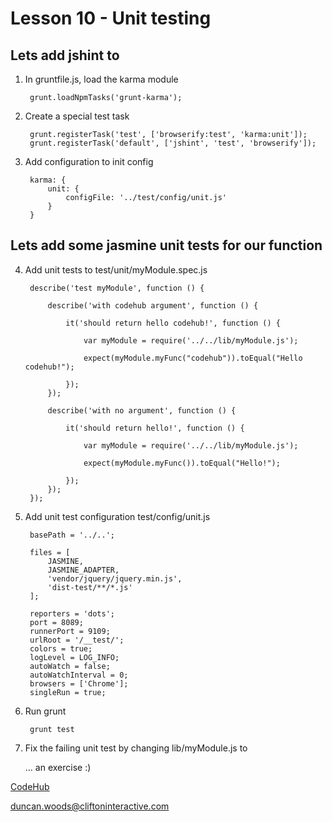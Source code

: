 Lesson 10 - Unit testing
========================



Lets add jshint to
------------------------------------

1. In gruntfile.js, load the karma module

        grunt.loadNpmTasks('grunt-karma');

2. Create a special test task

        grunt.registerTask('test', ['browserify:test', 'karma:unit']);
        grunt.registerTask('default', ['jshint', 'test', 'browserify']);

3. Add configuration to init config

        karma: {
            unit: {
                configFile: '../test/config/unit.js'
            }
        }


Lets add some jasmine unit tests for our function
-------------------------------------------------

4. Add unit tests to test/unit/myModule.spec.js

        describe('test myModule', function () {

            describe('with codehub argument', function () {

                it('should return hello codehub!', function () {

                    var myModule = require('../../lib/myModule.js');

                    expect(myModule.myFunc("codehub")).toEqual("Hello codehub!");

                });
            });

            describe('with no argument', function () {

                it('should return hello!', function () {

                    var myModule = require('../../lib/myModule.js');

                    expect(myModule.myFunc()).toEqual("Hello!");

                });
            });
        });


5. Add unit test configuration test/config/unit.js

        basePath = '../..';

        files = [
            JASMINE,
            JASMINE_ADAPTER,
            'vendor/jquery/jquery.min.js',
            'dist-test/**/*.js'
        ];

        reporters = 'dots';
        port = 8089;
        runnerPort = 9109;
        urlRoot = '/__test/';
        colors = true;
        logLevel = LOG_INFO;
        autoWatch = false;
        autoWatchInterval = 0;
        browsers = ['Chrome'];
        singleRun = true;

4. Run grunt

        grunt test

5. Fix the failing unit test by changing lib/myModule.js to

    ... an exercise :)



[CodeHub](http://www.codehub.org.uk/)

<duncan.woods@cliftoninteractive.com>